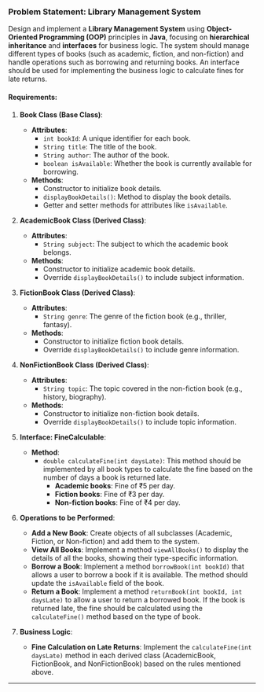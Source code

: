 
### **Problem Statement: Library Management System**

Design and implement a **Library Management System** using **Object-Oriented Programming (OOP)** principles in **Java**, focusing on **hierarchical inheritance** and **interfaces** for business logic. The system should manage different types of books (such as academic, fiction, and non-fiction) and handle operations such as borrowing and returning books. An interface should be used for implementing the business logic to calculate fines for late returns.

#### **Requirements**:

1. **Book Class (Base Class)**:
    - **Attributes**:
        - `int bookId`: A unique identifier for each book.
        - `String title`: The title of the book.
        - `String author`: The author of the book.
        - `boolean isAvailable`: Whether the book is currently available for borrowing.
    - **Methods**:
        - Constructor to initialize book details.
        - `displayBookDetails()`: Method to display the book details.
        - Getter and setter methods for attributes like `isAvailable`.

2. **AcademicBook Class (Derived Class)**:
    - **Attributes**:
        - `String subject`: The subject to which the academic book belongs.
    - **Methods**:
        - Constructor to initialize academic book details.
        - Override `displayBookDetails()` to include subject information.

3. **FictionBook Class (Derived Class)**:
    - **Attributes**:
        - `String genre`: The genre of the fiction book (e.g., thriller, fantasy).
    - **Methods**:
        - Constructor to initialize fiction book details.
        - Override `displayBookDetails()` to include genre information.

4. **NonFictionBook Class (Derived Class)**:
    - **Attributes**:
        - `String topic`: The topic covered in the non-fiction book (e.g., history, biography).
    - **Methods**:
        - Constructor to initialize non-fiction book details.
        - Override `displayBookDetails()` to include topic information.

5. **Interface: FineCalculable**:
    - **Method**:
        - `double calculateFine(int daysLate)`: This method should be implemented by all book types to calculate the fine based on the number of days a book is returned late.
            - **Academic books**: Fine of ₹5 per day.
            - **Fiction books**: Fine of ₹3 per day.
            - **Non-fiction books**: Fine of ₹4 per day.

6. **Operations to be Performed**:
    - **Add a New Book**: Create objects of all subclasses (Academic, Fiction, or Non-fiction) and add them to the system.
    - **View All Books**: Implement a method `viewAllBooks()` to display the details of all the books, showing their type-specific information.
    - **Borrow a Book**: Implement a method `borrowBook(int bookId)` that allows a user to borrow a book if it is available. The method should update the `isAvailable` field of the book.
    - **Return a Book**: Implement a method `returnBook(int bookId, int daysLate)` to allow a user to return a borrowed book. If the book is returned late, the fine should be calculated using the `calculateFine()` method based on the type of book.

7. **Business Logic**:
    - **Fine Calculation on Late Returns**: Implement the `calculateFine(int daysLate)` method in each derived class (AcademicBook, FictionBook, and NonFictionBook) based on the rules mentioned above.

---